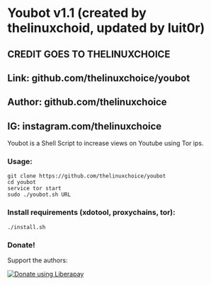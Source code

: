 # Youbot v1.1 (created by thelinuxchoid, updated by luit0r)
## CREDIT GOES TO THELINUXCHOICE
## Link: github.com/thelinuxchoice/youbot
## Author: github.com/thelinuxchoice
## IG: instagram.com/thelinuxchoice

Youbot is a Shell Script to increase views on Youtube using Tor ips.

### Usage:
```
git clone https://github.com/thelinuxchoice/youbot
cd youbot
service tor start
sudo ./youbot.sh URL
```

### Install requirements (xdotool, proxychains, tor):

```
./install.sh
```


### Donate!
Support the authors:

<noscript><a href="https://liberapay.com/thelinuxchoice/donate"><img alt="Donate using Liberapay" src="https://liberapay.com/assets/widgets/donate.svg"></a></noscript>

